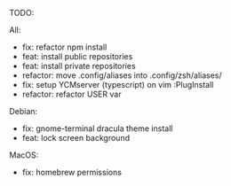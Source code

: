 TODO:

All:
- fix: refactor npm install
- feat: install public repositories
- feat: install private repositories
- refactor: move .config/aliases into .config/zsh/aliases/
- fix: setup YCMserver (typescript) on vim :PlugInstall
- refactor: refactor USER var

Debian:
- fix: gnome-terminal dracula theme install
- feat: lock screen background

MacOS:
- fix: homebrew permissions
